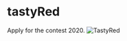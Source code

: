 # tastyRed
 Apply for the contest 2020.
![TastyRed](https://user-images.githubusercontent.com/67646107/89103634-2adebf00-d44e-11ea-8ba9-b1ba402c1479.gif)
